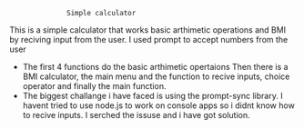                   Simple calculator 
This is a simple calculator that works basic arthimetic operations and BMI by reciving input from the user. I used prompt to accept numbers from the user
* The first 4 functions do the basic arthimetic opertaions Then there is a BMI calculator, the main menu and the function to recive inputs, choice operator and finally the main function.
* The biggest challange i have faced is using the prompt-sync library. I havent tried to use node.js to work on console apps so i didnt know how to recive inputs. I serched the issuse and i have got solution.
